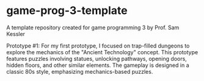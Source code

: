 # game-prog-3-template
A template repository created for game programming 3 by Prof. Sam Kessler


Prototype #1:
For my first prototype, I focused on trap-filled dungeons to explore the mechanics of the "Ancient Technology" concept. This prototype features puzzles involving statues, unlocking pathways, opening doors, hidden floors, and other similar elements. The gameplay is designed in a classic 80s style, emphasizing mechanics-based puzzles.
